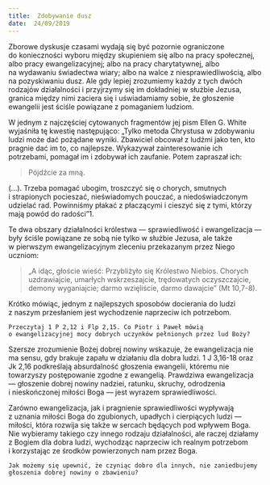 ```yaml
---
title:  Zdobywanie dusz
date:  24/09/2019
---
```


Zborowe dyskusje czasami wydają się być pozornie ograniczone do konieczności wyboru między skupieniem się albo na pracy społecznej, albo pracy ewangelizacyjnej; albo na pracy charytatywnej, albo na wydawaniu świadectwa wiary; albo na walce z niesprawiedliwością, albo na pozyskiwaniu dusz. Ale gdy lepiej zrozumiemy każdy z tych dwóch rodzajów działalności i przyjrzymy się im dokładniej w służbie Jezusa, granica między nimi zaciera się i uświadamiamy sobie, że głoszenie ewangelii jest ściśle powiązane z pomaganiem ludziom.

W jednym z najczęściej cytowanych fragmentów jej pism Ellen G. White wyjaśniła tę kwestię następująco: „Tylko metoda Chrystusa w zdobywaniu ludzi może dać pożądane wyniki. Zbawiciel obcował z ludźmi jako ten, kto pragnie dać im to, co najlepsze. Wykazywał zainteresowanie ich potrzebami, pomagał im i zdobywał ich zaufanie. Potem zapraszał ich:

> <p></p>
> Pójdźcie za mną.

(...). Trzeba pomagać ubogim, troszczyć się o chorych, smutnych i strapionych pocieszać, nieświadomych pouczać, a niedoświadczonym udzielać rad. Powinniśmy płakać z płaczącymi i cieszyć się z tymi, którzy mają powód do radości”1.

Te dwa obszary działalności królestwa — sprawiedliwość i ewangelizacja — były ściśle powiązane ze sobą nie tylko w służbie Jezusa, ale także w pierwszym ewangelizacyjnym zleceniu przekazanym przez Niego uczniom:

> <p></p>
> „A idąc, głoście wieść: Przybliżyło się Królestwo Niebios. Chorych uzdrawiajcie, umarłych wskrzeszajcie, trędowatych oczyszczajcie, demony wyganiajcie; darmo wzięliście, darmo dawajcie” (Mt 10,7-8).

Krótko mówiąc, jednym z najlepszych sposobów docierania do ludzi z naszym przesłaniem jest wychodzenie naprzeciw ich potrzebom.

`Przeczytaj 1 P 2,12 i Flp 2,15. Co Piotr i Paweł mówią o ewangelizacyjnej mocy dobrych uczynków pełnionych przez lud Boży?`

Szersze zrozumienie Bożej dobrej nowiny wskazuje, że ewangelizacja nie ma sensu, gdy brakuje zapału w działaniu dla dobra ludzi. 1 J 3,16-18 oraz Jk 2,16 podkreślają absurdalność głoszenia ewangelii, któremu nie towarzyszy postępowanie zgodne z ewangelią. Prawdziwa ewangelizacja — głoszenie dobrej nowiny nadziei, ratunku, skruchy, odrodzenia i nieskończonej miłości Boga — jest wyrazem sprawiedliwości.

Zarówno ewangelizacja, jak i pragnienie sprawiedliwości wypływają z uznania miłości Boga do zgubionych, upadłych i cierpiących ludzi — miłości, która rozwija się także w sercach będących pod wpływem Boga. Nie wybieramy takiego czy innego rodzaju działalności, ale raczej działamy z Bogiem dla dobra ludzi, wychodząc naprzeciw ich realnym potrzebom i korzystając ze środków powierzonych nam przez Boga.

`Jak możemy się upewnić, że czyniąc dobro dla innych, nie zaniedbujemy głoszenia dobrej nowiny o zbawieniu?`